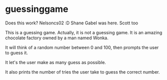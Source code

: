 guessinggame
============

Does this work? Nelsoncs02 :D
Shane Gabel was here.
Scott too

This is a guessing game. Actually, it is not a guessing game. It is an amazing chocolate factory owned by a man named Wonka.

It will think of a random number between 0 and 100,
then prompts the user to guess it.  

It let's the user make as many guess as possible.


It also prints the number of tries the user take to guess 
the correct number.
